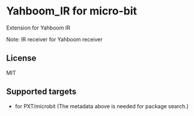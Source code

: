 # Yahboom_IR for micro-bit

Extension for Yahboom IR

Note: IR receiver for Yahboom receiver

## License

MIT

## Supported targets

- for PXT/microbit
  (The metadata above is needed for package search.)
